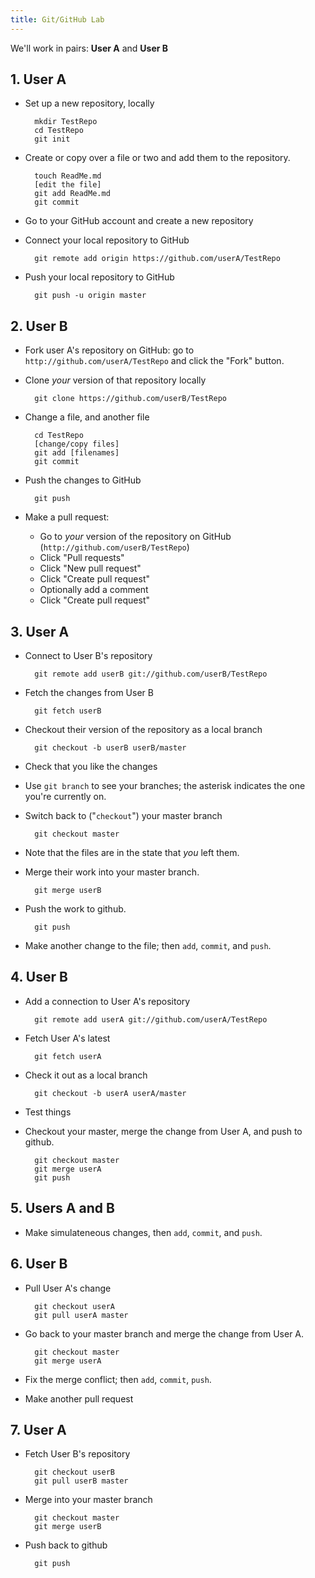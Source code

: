 ```yaml
---
title: Git/GitHub Lab
---
```


We'll work in pairs: **User A** and **User B**

## 1. User A

- Set up a new repository, locally

        mkdir TestRepo
        cd TestRepo
        git init

- Create or copy over a file or two and add them to the repository.

        touch ReadMe.md
        [edit the file]
        git add ReadMe.md
        git commit

- Go to your GitHub account and create a new repository

- Connect your local repository to GitHub

        git remote add origin https://github.com/userA/TestRepo

- Push your local repository to GitHub

        git push -u origin master

## 2. User B

- Fork user A's repository on GitHub: go to
  `http://github.com/userA/TestRepo` and click the "Fork" button.

- Clone _your_ version of that repository locally

        git clone https://github.com/userB/TestRepo

- Change a file, and another file

        cd TestRepo
        [change/copy files]
        git add [filenames]
        git commit

- Push the changes to GitHub

        git push

- Make a pull request:

    - Go to _your_ version of the repository on GitHub
      (`http://github.com/userB/TestRepo`)
    - Click "Pull requests"
    - Click "New pull request"
    - Click "Create pull request"
    - Optionally add a comment
    - Click "Create pull request"

## 3. User A

- Connect to User B's repository

        git remote add userB git://github.com/userB/TestRepo

- Fetch the changes from User B

        git fetch userB

- Checkout their version of the repository as a local branch

        git checkout -b userB userB/master

- Check that you like the changes

- Use `git branch` to see your branches; the asterisk indicates the
  one you're currently on.

- Switch back to ("`checkout`") your master branch

        git checkout master

- Note that the files are in the state that _you_ left them.

- Merge their work into your master branch.

        git merge userB

- Push the work to github.

        git push

- Make another change to the file; then `add`, `commit`, and `push`.

## 4. User B

- Add a connection to User A's repository

        git remote add userA git://github.com/userA/TestRepo

- Fetch User A's latest

        git fetch userA

- Check it out as a local branch

        git checkout -b userA userA/master

- Test things

- Checkout your master, merge the change from User A, and push to
  github.

        git checkout master
        git merge userA
        git push

## 5. Users A and B

- Make simulateneous changes, then `add`, `commit`, and `push`.

## 6. User B

- Pull User A's change

        git checkout userA
        git pull userA master

- Go back to your master branch and merge the change from User A.

        git checkout master
        git merge userA

- Fix the merge conflict; then `add`, `commit`, `push`.

- Make another pull request

## 7. User A

- Fetch User B's repository

        git checkout userB
        git pull userB master

- Merge into your master branch

        git checkout master
        git merge userB

- Push back to github

        git push
